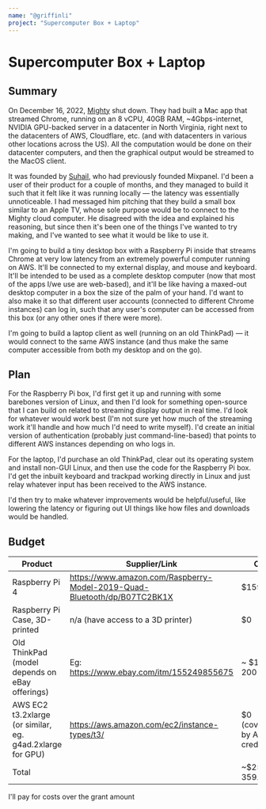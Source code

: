 ```yaml
---
name: "@griffinli"
project: "Supercomputer Box + Laptop"
---
```


# Supercomputer Box + Laptop

## Summary

On December 16, 2022, [Mighty](https://www.mightyapp.com/) shut down. They had built a Mac app that streamed Chrome, running on an 8 vCPU, 40GB RAM, ~4Gbps-internet, NVIDIA GPU-backed server in a datacenter in North Virginia, right next to the datacenters of AWS, Cloudflare, etc. (and with datacenters in various other locations across the US). All the computation would be done on their datacenter computers, and then the graphical output would be streamed to the MacOS client.

It was founded by [Suhail](https://twitter.com/Suhail), who had previously founded Mixpanel. I'd been a user of their product for a couple of months, and they managed to build it such that it felt like it was running locally — the latency was essentially unnoticeable. I had messaged him pitching that they build a small box similar to an Apple TV, whose sole purpose would be to connect to the Mighty cloud computer. He disagreed with the idea and explained his reasoning, but since then it's been one of the things I've wanted to try making, and I've wanted to see what it would be like to use it.

I'm going to build a tiny desktop box with a Raspberry Pi inside that streams Chrome at very low latency from an extremely powerful computer running on AWS. It'll be connected to my external display, and mouse and keyboard. It'll be intended to be used as a complete desktop computer (now that most of the apps I/we use are web-based), and it'll be like having a maxed-out desktop computer in a box the size of the palm of your hand. I'd want to also make it so that different user accounts (connected to different Chrome instances) can log in, such that any user's computer can be accessed from this box (or any other ones if there were more).

I'm going to build a laptop client as well (running on an old ThinkPad) — it would connect to the same AWS instance (and thus make the same computer accessible from both my desktop and on the go). 

## Plan

For the Raspberry Pi box, I'd first get it up and running with some barebones version of Linux, and then I'd look for something open-source that I can build on related to streaming display output in real time. I'd look for whatever would work best (I'm not sure yet how much of the streaming work it'll handle and how much I'd need to write myself). I'd create an initial version of authentication (probably just command-line-based) that points to different AWS instances depending on who logs in.

For the laptop, I'd purchase an old ThinkPad, clear out its operating system and install non-GUI Linux, and then use the code for the Raspberry Pi box. I'd get the inbuilt keyboard and trackpad working directly in Linux and just relay whatever input has been received to the AWS instance.

I'd then try to make whatever improvements would be helpful/useful, like lowering the latency or figuring out UI things like how files and downloads would be handled.

## Budget

| Product         | Supplier/Link                         | Cost   |
| --------------- | ------------------------------------- | ------ |
| Raspberry Pi 4  | https://www.amazon.com/Raspberry-Model-2019-Quad-Bluetooth/dp/B07TC2BK1X | $159.89  |
| Raspberry Pi Case, 3D-printed | n/a (have access to a 3D printer) | $0
| Old ThinkPad (model depends on eBay offerings) | Eg: https://www.ebay.com/itm/155249855675  | ~ $100-200 |
| AWS EC2 t3.2xlarge (or similar, eg. g4ad.2xlarge for GPU) | https://aws.amazon.com/ec2/instance-types/t3/ | $0 (covered by AWS credits) |
| Total           |                                       | ~$259.89-359.89 |

I'll pay for costs over the grant amount
